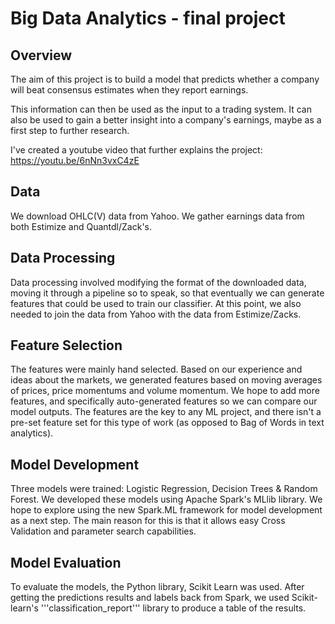 # Big Data Analytics - final project
## Overview
The aim of this project is to build a model that predicts whether a company will beat consensus estimates when they report earnings.

This information can then be used as the input to a trading system. It can also be used to gain a better insight into a company's earnings, maybe as a first step to further research.

I've created a youtube video that further explains the project: https://youtu.be/6nNn3vxC4zE

## Data
We download OHLC(V) data from Yahoo. We gather earnings data from both Estimize and Quantdl/Zack's. 

## Data Processing
Data processing involved modifying the format of the downloaded data, moving it through a pipeline so to speak, so that eventually we can generate features that could be used to train our classifier. At this point, we also needed to join the data from Yahoo with the data from Estimize/Zacks.

## Feature Selection
The features were mainly hand selected. Based on our experience and ideas about the markets, we generated features based on moving averages of prices, price momentums and volume momentum. We hope to add more features, and specifically auto-generated features so we can compare our model outputs. The features are the key to any ML project, and there isn't a pre-set feature set for this type of work (as opposed to Bag of Words in text analytics).

## Model Development
Three models were trained: Logistic Regression, Decision Trees & Random Forest. We developed these models using Apache Spark's MLlib library. We hope to explore using the new Spark.ML framework for model development as a next step. The main reason for this is that it allows easy Cross Validation and parameter search capabilities.

## Model Evaluation
To evaluate the models, the Python library, Scikit Learn was used. After getting the predictions results and labels back from Spark, we used Scikit-learn's '''classification_report''' library to produce a table of the results.
